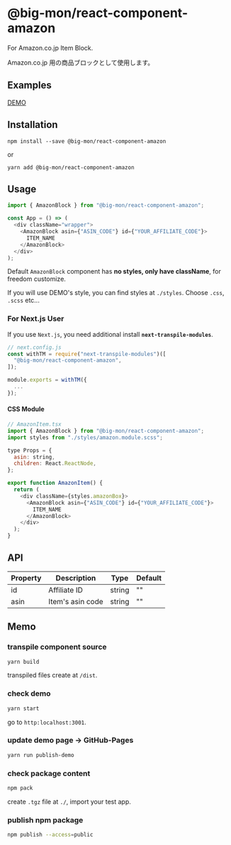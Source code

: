 # @big-mon/react-component-amazon

For Amazon.co.jp Item Block.

Amazon.co.jp 用の商品ブロックとして使用します。

## Examples

[DEMO](https://big-mon.github.io/react-component-amazon-block/)

## Installation

```
npm install --save @big-mon/react-component-amazon
```

or

```
yarn add @big-mon/react-component-amazon
```

## Usage

```js
import { AmazonBlock } from "@big-mon/react-component-amazon";

const App = () => (
  <div className="wrapper">
    <AmazonBlock asin={"ASIN_CODE"} id={"YOUR_AFFILIATE_CODE"}>
      ITEM_NAME
    </AmazonBlock>
  </div>
);
```

Default `AmazonBlock` component has **no styles, only have className**, for freedom customize.

If you will use DEMO's style, you can find styles at `./styles`. Choose `.css`, `.scss` etc...

### For Next.js User

If you use `Next.js`, you need additional install **`next-transpile-modules`**.

```js
// next.config.js
const withTM = require("next-transpile-modules")([
  "@big-mon/react-component-amazon",
]);

module.exports = withTM({
  ...
});
```

#### CSS Module

```js
// AmazonItem.tsx
import { AmazonBlock } from "@big-mon/react-component-amazon";
import styles from "./styles/amazon.module.scss";

type Props = {
  asin: string,
  children: React.ReactNode,
};

export function AmazonItem() {
  return (
    <div className={styles.amazonBox}>
      <AmazonBlock asin={"ASIN_CODE"} id={"YOUR_AFFILIATE_CODE"}>
        ITEM_NAME
      </AmazonBlock>
    </div>
  );
}
```

## API

| Property | Description      | Type   | Default |
| -------- | ---------------- | ------ | ------- |
| id       | Affiliate ID     | string | ""      |
| asin     | Item's asin code | string | ""      |

## Memo

### transpile component source

```bash
yarn build
```

transpiled files create at `/dist`.

### check demo

```bash
yarn start
```

go to `http:localhost:3001`.

### update demo page -> GitHub-Pages

```bash
yarn run publish-demo
```

### check package content

```bash
npm pack
```

create `.tgz` file at `./`, import your test app.

### publish npm package

```bash
npm publish --access=public
```
